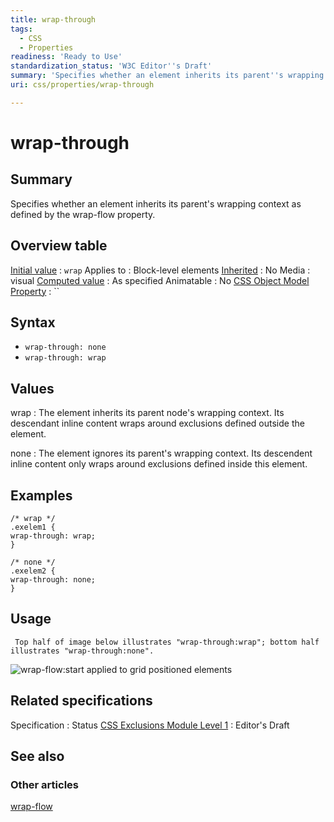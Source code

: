 ```yaml
---
title: wrap-through
tags:
  - CSS
  - Properties
readiness: 'Ready to Use'
standardization_status: 'W3C Editor''s Draft'
summary: 'Specifies whether an element inherits its parent''s wrapping context as defined by the wrap-flow property.'
uri: css/properties/wrap-through

---
```

# wrap-through

## Summary

Specifies whether an element inherits its parent's wrapping context as defined by the wrap-flow property.

## Overview table

[Initial value](/css/concepts/initial_value)
:   `wrap`
Applies to
:   Block-level elements
[Inherited](/css/concepts/inherited)
:   No
Media
:   visual
[Computed value](/css/concepts/computed_value)
:   As specified
Animatable
:   No
[CSS Object Model Property](/css/concepts/cssom)
:   ``

## Syntax

-   `wrap-through: none`
-   `wrap-through: wrap`

## Values

wrap
:   The element inherits its parent node's wrapping context. Its descendant inline content wraps around exclusions defined outside the element.

none
:   The element ignores its parent's wrapping context. Its descendent inline content only wraps around exclusions defined inside this element.

## Examples

``` {.css}
/* wrap */
.exelem1 {
wrap-through: wrap;
}

/* none */
.exelem2 {
wrap-through: none;
}
```

## Usage

     Top half of image below illustrates "wrap-through:wrap"; bottom half illustrates "wrap-through:none".

![wrap-flow:start applied to grid positioned elements](/assets/public/2/27/exclusion_wrap_through.png)

## Related specifications

Specification
:   Status
[CSS Exclusions Module Level 1](http://dev.w3.org/csswg/css-exclusions/)
:   Editor's Draft

## See also

### Other articles

[wrap-flow](/css/properties/wrap-flow)

